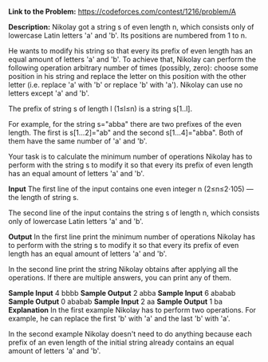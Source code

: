 **Link to the Problem:** https://codeforces.com/contest/1216/problem/A

**Description:**
Nikolay got a string s of even length n, which consists only of lowercase Latin letters 'a' and 'b'. Its positions are numbered from 1 to n.

He wants to modify his string so that every its prefix of even length has an equal amount of letters 'a' and 'b'. To achieve that, Nikolay can perform the following operation arbitrary number of times (possibly, zero): choose some position in his string and replace the letter on this position with the other letter (i.e. replace 'a' with 'b' or replace 'b' with 'a'). Nikolay can use no letters except 'a' and 'b'.

The prefix of string s of length l (1≤l≤n) is a string s[1..l].

For example, for the string s="abba" there are two prefixes of the even length. The first is s[1…2]="ab" and the second s[1…4]="abba". Both of them have the same number of 'a' and 'b'.

Your task is to calculate the minimum number of operations Nikolay has to perform with the string s to modify it so that every its prefix of even length has an equal amount of letters 'a' and 'b'.

**Input**
The first line of the input contains one even integer n (2≤n≤2⋅105) — the length of string s.

The second line of the input contains the string s of length n, which consists only of lowercase Latin letters 'a' and 'b'.

**Output**
In the first line print the minimum number of operations Nikolay has to perform with the string s to modify it so that every its prefix of even length has an equal amount of letters 'a' and 'b'.

In the second line print the string Nikolay obtains after applying all the operations. If there are multiple answers, you can print any of them.


**Sample Input**
4
bbbb
**Sample Output**
2
abba
**Sample Input**
6
ababab
**Sample Output**
0
ababab
**Sample Input**
2
aa
**Sample Output**
1
ba
**Explanation**
In the first example Nikolay has to perform two operations. For example, he can replace the first 'b' with 'a' and the last 'b' with 'a'.

In the second example Nikolay doesn't need to do anything because each prefix of an even length of the initial string already contains an equal amount of letters 'a' and 'b'.